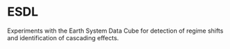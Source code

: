 # ESDL
Experiments with the Earth System Data Cube for detection of regime shifts and identification of cascading effects.
